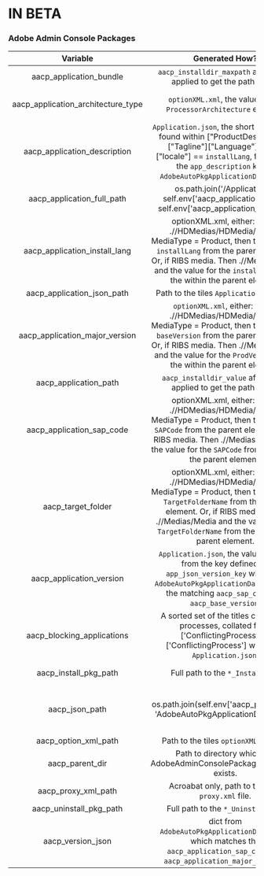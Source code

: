 # IN BETA #

### Adobe Admin Console Packages

| Variable | Generated How? | Usage |
|:---:|:---:|---|
|aacp_application_bundle|`aacp_installdir_maxpath` after regex applied to get the path alone.|Used to generate `aacp_application_full_path`|
|aacp_application_architecture_type|`optionXML.xml`, the value of the `ProcessorArchitecture` element.|Raises if not found or not either arm64 or x64. x64 is later converted to x86_64.|
|aacp_application_description|`Application.json`, the short description found within ["ProductDescription"]["Tagline"]["Language"] where ["locale"] == `installLang`, failsover to the `app_description` key in `AdobeAutoPkgApplicationData.json`.|Description of title.|
|aacp_application_full_path|os.path.join('/Applications', self.env['aacp_application_path'], self.env['aacp_application_bundle'])|Full path to titles .app.|
|aacp_application_install_lang|optionXML.xml, either: within .//HDMedias/HDMedia/ where MediaType = Product, then the value for `installLang` from the parent element. Or, if RIBS media. Then .//Medias/Media and the value for the `installLang` from the within the parent element.|Used to pull the description for the title.|
|aacp_application_json_path|Path to the tiles `Application.json` file.|Processed for metadata.|
|aacp_application_major_version|`optionXML.xml`, either: within .//HDMedias/HDMedia/ where MediaType = Product, then the value for `baseVersion` from the parent element. Or, if RIBS media. Then .//Medias/Media and the value for the `ProdVersion` from the within the parent element.|The major version of a title the installer is for.|
|aacp_application_path|`aacp_installdir_value` after regex applied to get the path alone.|Used to generate `aacp_application_full_path`|
|aacp_application_sap_code|optionXML.xml, either: within .//HDMedias/HDMedia/ where MediaType = Product, then the value for `SAPCode` from the parent element. Or, if RIBS media. Then .//Medias/Media and the value for the `SAPCode` from the within the parent element.|Used to identify which title the installer is for.|
|aacp_target_folder|optionXML.xml, either: within .//HDMedias/HDMedia/ where MediaType = Product, then the value for `TargetFolderName` from the parent element. Or, if RIBS media. Then .//Medias/Media and the value for the `TargetFolderName` from the within the parent element.|The name of the folder within the PKG to check additional files for metadata. Will be a folder within: ./Contents/Resources/HD  for a HD installer, and the following for a RIBS installer: ./Contents/Resources/Setup|
|aacp_application_version|`Application.json`, the value is taken from the key defined by `app_json_version_key` within the `AdobeAutoPkgApplicationData.json` for the matching `aacp_sap_code` and `aacp_base_version`.|Titles version.|
|aacp_blocking_applications|A sorted set of the titles conflicting processes, collated from ['ConflictingProcesses']['ConflictingProcess'] within the `Application.json`.|Used to identify which processes cannot be running during the titles installation.|
|aacp_install_pkg_path|Full path to the `*_Install.pkg`|For import, and for checking files within for metadata.|
|aacp_json_path|os.path.join(self.env['aacp_parent_dir'], 'AdobeAutoPkgApplicationData.json').|Contains details of items to read in per `aacp_sap_code`, per `aacp_base_version`. To be updated with new major releases to drive `AdobeAdminConsolePackagesVersioner`|
|aacp_option_xml_path|Path to the tiles `optionXML.xml` file.|Processed for metadata.|
|aacp_parent_dir|Path to directory which the AdobeAdminConsolePackagesVersioner exists.|To create the full path to `AdobeAutoPkgApplicationData.json`.|
|aacp_proxy_xml_path|Acroabat only, path to the tiles `proxy.xml` file.|Processed for metadata.|
|aacp_uninstall_pkg_path|Full path to the `*_Uninstall.pkg` |For importing.|
|aacp_version_json|dict from `AdobeAutoPkgApplicationData.json`, which matches the `aacp_application_sap_code` and `aacp_application_major_version`.|More items for mmetadata.|

